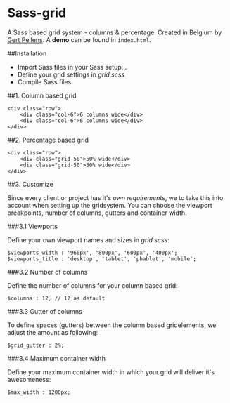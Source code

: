 # Sass-grid
A Sass based grid system - columns &amp; percentage. Created in Belgium by [Gert Pellens](http://twitter.com/gpellens). A **demo** can be found in `index.html`.

##Installation

* Import Sass files in your Sass setup...
* Define your grid settings in *grid.scss*
* Compile Sass files

##1. Column based grid

    <div class="row">
        <div class="col-6">6 columns wide</div>
        <div class="col-6">6 columns wide</div>
    </div>

##2. Percentage based grid

    <div class="row">
        <div class="grid-50">50% wide</div>
        <div class="grid-50">50% wide</div>
    </div>

##3. Customize

Since every client or project has it's *own requirements*, we to take this into account when setting up the gridsystem. You can choose the viewport breakpoints, number of columns, gutters and container width.

###3.1 Viewports

Define your own viewport names and sizes in *grid.scss*:

    $viewports_width : '960px', '800px', '600px', '400px';
    $viewports_title : 'desktop', 'tablet', 'phablet', 'mobile';

###3.2 Number of columns

Define the number of columns for your column based grid:

	$columns : 12; // 12 as default

###3.3 Gutter of columns

To define spaces (gutters) between the column based gridelements, we adjust the amount as following:

	$grid_gutter : 2%;

###3.4 Maximum container width

Define your maximum container width in which your grid will deliver it's awesomeness:

	$max_width : 1200px;
